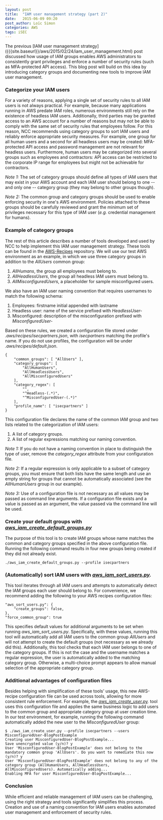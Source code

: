 ```yaml
---
layout: post
title:  "IAM user management strategy (part 2)"
date:   2015-06-09 09:20
post_author: Loïc Simon
categories: AWS
tags: iSEC
---
```


The previous [IAM user management strategy]
({{{site.baseurl}}/aws/2015/02/24/iam_user_management.html) post discussed how
usage of IAM groups enables AWS administrators to consistently grant privileges
and enforce a number of security rules (such as MFA-protected API access). This
blog post will build on this idea by introducing category groups and
documenting new tools to improve IAM user management.

### Categorize your IAM users

For a variety of reasons, applying a single set of security rules to all IAM
users is not always practical. For example, because many applications running
in AWS predate IAM roles, numerous environments still rely on the existence of
headless IAM users. Additionally, third parties may be granted access to an AWS
account for a number of reasons but may not be able to comply with the same set
of security rules that employees follow. For this reason, NCC recommends using
category groups to sort IAM users and reliably enforce appropriate security
measures. For example, one group for all human users and a second for all headless users may be
created: MFA-protected API access and password management are not relevant for
headless users. Furthermore, human users may be categorized into several groups
such as employees and contractors: API access can be restricted to the
corporate IP range for employees but might not be achievable for contractors.

*Note 1:* The set of category groups should define all types of IAM users that
may exist in your AWS account and each IAM user should belong to one -- and
only one -- category group (they may belong to other groups though).

*Note 2:* The common group and category groups should be used to enable enforcing
security in one's AWS environment. Policies attached to these groups should be
carefully reviewed and grant the minimum set of privileges necessary for this
type of IAM user (*e.g.* credential management for humans).

### Example of category groups

The rest of this article describes a number of tools developed and used by
NCC to help implement this IAM user management strategy. These tools can be found
in the [AWS-Recipes](https://github.com/iSECPartners/AWS-recipes) repository. We will 
use our test AWS environment as an example, in which we use three category groups in
addition to the *AllUsers* common group:

1. *AllHumans*, the group all employees must belong to.
1. *AllHeadlessUsers*, the group all headless IAM users must belong to.
1. *AllMisconfiguredUsers*, a placeholder for sample misconfigured users.

We also have an IAM user naming convention that requires usernames to match the
following schema:

1. Employees: firstname initial appended with lastname
1. Headless user: name of the service prefixed with *HeadlessUser-*
1. Misconfigured: description of the misconfiguration prefixed with *MisconfiguredUser-*

Based on these rules, we created a configuration file stored under
*.aws/recipes/isecpartners.json*, with *isecpartners* matching the profile's
name. If you do not use profiles, the configuration will be under
*.aws/recipes/default.json*.

    {
        "common_groups": [ "AllUsers" ],
        "category_groups": [
            "AllHumanUsers",
            "AllHeadlessUsers",
            "AllMisconfiguredUsers"
        ],
        "category_regex": [
            "",
            "^Headless-(.*)",
            "^MisconfiguredUser-(.*)"
        ],
        "profile_name": [ "isecpartners" ]
    }


This configuration file declares the name of the common IAM group and two lists
related to the categorization of IAM users:

1. A list of category groups.
1. A list of regular expressions matching our naming convention.


*Note 1:* If you do not have a naming convention in place to distinguish the
type of user, remove the *category_regex* attribute from your configuration
file.

*Note 2:* If a regular expression is only applicable to a subset of category
groups, you must ensure that both lists have the same length and use an empty
string for groups that cannot be automatically associated (see the
*AllHumanUsers* group in our example).

*Note 3:* Use of a configuration file is not necessary as all values may be
passed as command line arguments. If a configuration file exists and a value is
passed as an argument, the value passed via the command line will be used.

### Create your default groups with *[aws\_iam\_create\_default\_groups.py](https://github.com/iSECPartners/AWS-recipes/blob/master/Python/aws_iam_create_default_groups.py)*

The purpose of this tool is to create IAM groups whose name matches the common
and category groups specified in the above configuration file. Running the
following command results in four new groups being created if they did not
already exist.

    ./aws_iam_create_default_groups.py --profile isecpartners

### (Automatically) sort IAM users with *[aws\_iam\_sort\_users.py](https://github.com/iSECPartners/AWS-recipes/blob/master/Python/aws_iam_sort_users.py).*

This tool iterates through all IAM users and attempts to automatically detect
the IAM groups each user should belong to. For convenience, we recommend adding
the following to your AWS recipes configuration files:

    "aws_sort_users.py": {
        "create_groups": false,
    },
    "force_common_group": true

This specifies default values for additional arguments to be set when running
*aws\_iam\_sort\_users.py*. Specifically, with these values, running this tool
will automatically add all IAM users to the common group *AllUsers* and will
not attempt to create the default groups (not necessary as we already did
this). Additionally, this tool checks that each IAM user belongs to one of the
category groups. If this is not the case and the username matches a regular
expression, the user is automatically added to the matching category group. Otherwise, a
multi-choice prompt appears to allow manual selection of the appropriate
category group.

### Additional advantages of configuration files

Besides helping with simplification of these tools' usage, this new AWS-recipe
configuration file can be used across tools, allowing for more consistent
rule enforcement. For example, the
*[aws\_iam\_create\_user.py](https://github.com/iSECPartners/AWS-recipes/blob/master/Python/aws_iam_create_user.py).*
tool uses this configuration file and applies the same business logic to add
users to the common group and appropriate category group at user creation time. In
our test environment, for example, running the following command automatically
added the new user to the *MisconfiguredUser* group:

    $ ./aws_iam_create_user.py --profile isecpartners --users MisconfiguredUser-BlogPostExample
    Creating user MisconfiguredUser-BlogPostExample...
    Save unencrypted value (y/n)? y
    User 'MisconfiguredUser-BlogPostExample' does not belong to the mandatory common group 'AllUsers'. Do you want to remediate this now (y/n)? y
    User 'MisconfiguredUser-BlogPostExample' does not belong to any of the category group (AllHumanUsers, AllHeadlessUsers, AllMisconfiguredUsers). Automatically adding...
    Enabling MFA for user MisconfiguredUser-BlogPostExample...

### Conclusion

While efficient and reliable management of IAM users can be challenging, using
the right strategy and tools significantly simplifies this process. Creation
and use of a naming convention for IAM users enables
automated user management and enforcement of security rules.

